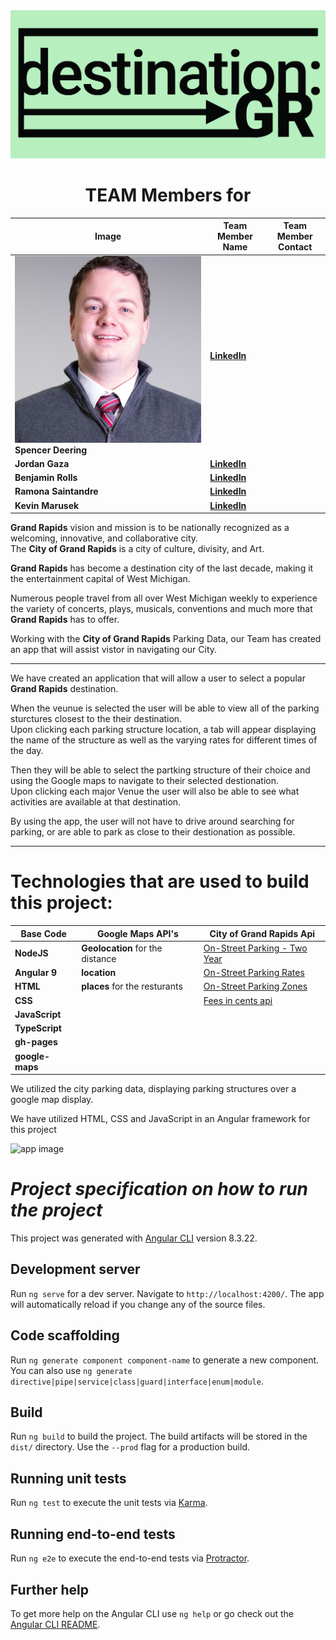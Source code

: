 
<img src = './src/assets/logo.jpg' alt = 'Logo Image'>
 
<h1 align="center" </style>TEAM Members for</h1>




<!-- # *TEAM Members*  for  [ **DestinationGR**](https://benjamindrolls.github.io/GrDecoded/) -->
| Image | **Team Member Name** | Team Member Contact |  
|---| --- | --- |
<img src = './src/assets/spencer.jpg' alt = 'Spencer Image' > **Spencer Deering**    | **[LinkedIn](https://www.linkedin.com/in/spencer-deering-439845b9/)**  
**Jordan Gaza**        | **[LinkedIn](https://www.linkedin.com/in/jordan-k-gaza/)**  
**Benjamin Rolls**     | **[LinkedIn](https://www.linkedin.com/in/benjamin-rolls-8b1788108/)**  
**Ramona Saintandre**  | **[LinkedIn](https://www.linkedin.com/in/ramona-saintandre/)**  
**Kevin Marusek**      | **[LinkedIn](https://www.linkedin.com/in/kevin-marusek/)**  


**Grand Rapids** vision and mission is to be nationally recognized as a welcoming, innovative, and collaborative city.   
The **City of Grand Rapids** is a city of culture, divisity, and Art.   

 **Grand Rapids** has become a destination city of the last decade, making it the entertainment capital of West Michigan.   

Numerous people travel from all over West Michigan weekly to experience the variety of concerts, plays, musicals, conventions and much more that **Grand Rapids** has to offer. 

Working with the **City of Grand Rapids** Parking Data, our Team has created an app that will assist vistor in navigating our City. 

***

We have created an application that will allow a user to select a popular **Grand Rapids** destination.  

When the veunue is selected the user will be able to view all of the parking sturctures closest to the their destination.  
Upon clicking each parking structure location, a tab will appear displaying the name of the structure as well as the varying rates for different times of the day. 

Then they will be able to select the  partking structure of their choice and using the Google maps to navigate to their selected destionation.     
Upon clicking each major Venue the user will also be able to see what activities are available at that destination.  

By using the app, the user will not have to drive around searching for parking, or are able to park as close to their destionation as possible.   


***
# Technologies that are used to build this project: 
| Base Code | Google Maps API's | City of Grand Rapids Api |
| --- | --- |  ---- | 
**NodeJS**     | **Geolocation**  for the distance  |  [On-Street Parking - Two Year](https://data.grandrapidsmi.gov/resource/pitz-92py.json)          | 
**Angular 9**  | **location**                       |  [On-Street Parking Rates](https://data.grandrapidsmi.gov/resource/sndu-g7h2.json)  
**HTML**       | **places** for the resturants      |  [On-Street Parking Zones](https://data.grandrapidsmi.gov/resource/s2v3-jher.json) 
**CSS**        |                                    |  [Fees in cents api](https://data.grandrapidsmi.gov/resource/pitz-92py.json?fee_in_cents=0) 
**JavaScript** |
**TypeScript** |
**gh-pages**   |
**google-maps**|



We utilized the city parking data, displaying parking structures over a google map display. 

We have utilized HTML, CSS and JavaScript in an Angular framework for this project   

<!-- ![DestinationGR Demo](src/assets/destinationGR.gif) -->
<img src = './src/assets/appimage' alt = 'app image'>
<!-- **Conclusion**  -->

# ***Project specification on how to run the project*** 

This project was generated with [Angular CLI](https://github.com/angular/angular-cli) version 8.3.22.

## Development server

Run `ng serve` for a dev server. Navigate to `http://localhost:4200/`. The app will automatically reload if you change any of the source files.

## Code scaffolding

Run `ng generate component component-name` to generate a new component. You can also use `ng generate directive|pipe|service|class|guard|interface|enum|module`.

## Build

Run `ng build` to build the project. The build artifacts will be stored in the `dist/` directory. Use the `--prod` flag for a production build.

## Running unit tests

Run `ng test` to execute the unit tests via [Karma](https://karma-runner.github.io).

## Running end-to-end tests

Run `ng e2e` to execute the end-to-end tests via [Protractor](http://www.protractortest.org/).

## Further help

To get more help on the Angular CLI use `ng help` or go check out the [Angular CLI README](https://github.com/angular/angular-cli/blob/master/README.md).
